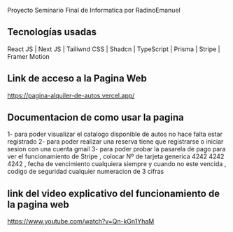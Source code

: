 Proyecto Seminario Final de Informatica por RadinoEmanuel

##  Tecnologías usadas

React JS | Next JS | Tailiwnd CSS | Shadcn | TypeScript | Prisma | Stripe | Framer Motion 

##  Link de acceso a la Pagina Web
https://pagina-alquiler-de-autos.vercel.app/

##  Documentacion de como usar la pagina
1- para poder visualizar el catalogo disponible de autos no hace falta estar registrado
2- para poder realizar una reserva tiene que registrarse o iniciar sesion con una cuenta gmail
3- para poder probar la pasarela de pago para ver el funcionamiento de Stripe , colocar Nº de tarjeta generica 4242 4242 4242 , fecha de vencimiento cualquiera siempre y cuando no este vencida ,  codigo de seguridad cualquier numeracion de 3 cifras

## link del video explicativo del funcionamiento de la pagina web
https://www.youtube.com/watch?v=Qn-kGn1YhaM

